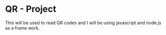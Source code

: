 # QR - Project

This will be used to read QR codes and I will be using javascript and node.js as a frame work.
